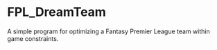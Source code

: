 # FPL_DreamTeam
A simple program for optimizing a Fantasy Premier League team within game constraints. 
